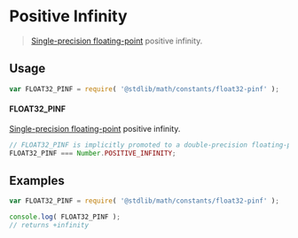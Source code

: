 Positive Infinity
===

> [Single-precision floating-point][ieee754] positive infinity.

<!-- <usage> -->
## Usage

``` javascript
var FLOAT32_PINF = require( '@stdlib/math/constants/float32-pinf' );
```

#### FLOAT32_PINF

[Single-precision floating-point][ieee754] positive infinity.

``` javascript
// FLOAT32_PINF is implicitly promoted to a double-precision floating-point number...
FLOAT32_PINF === Number.POSITIVE_INFINITY;
```

<!-- </usage> -->

<!-- <examples> -->
## Examples

``` javascript
var FLOAT32_PINF = require( '@stdlib/math/constants/float32-pinf' );

console.log( FLOAT32_PINF );
// returns +infinity
```

<!-- </examples> -->

<!-- <links> -->
[ieee754]: https://en.wikipedia.org/wiki/IEEE_754-1985
<!-- </links> -->
